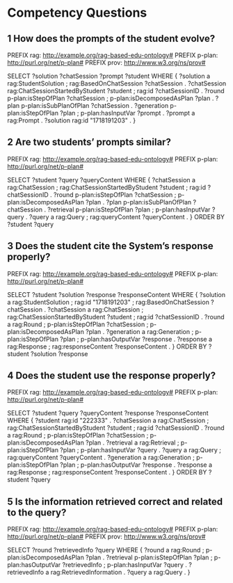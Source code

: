 # Competency Questions
## 1 How does the prompts of the student evolve?
PREFIX rag: <http://example.org/rag-based-edu-ontology#>
PREFIX p-plan: <http://purl.org/net/p-plan#>
PREFIX prov: <http://www.w3.org/ns/prov#>

SELECT ?solution ?chatSession ?prompt ?student
WHERE {
  ?solution a rag:StudentSolution ;
            rag:BasedOnChatSession ?chatSession .
  ?chatSession rag:ChatSessionStartedByStudent ?student ;
               rag:id ?chatSessionID .
  ?round p-plan:isStepOfPlan ?chatSession ;
         p-plan:isDecomposedAsPlan ?plan .
  ?plan p-plan:isSubPlanOfPlan ?chatSession .
  ?generation p-plan:isStepOfPlan ?plan ;
              p-plan:hasInputVar ?prompt .
  ?prompt a rag:Prompt .
  ?solution rag:id "1718191203" .
}

## 2 Are two students’ prompts similar?
PREFIX rag: <http://example.org/rag-based-edu-ontology#>
PREFIX p-plan: <http://purl.org/net/p-plan#>

SELECT ?student ?query ?queryContent
WHERE {
  ?chatSession a rag:ChatSession ;
               rag:ChatSessionStartedByStudent ?student ;
               rag:id ?chatSessionID .
  ?round p-plan:isStepOfPlan ?chatSession ;
         p-plan:isDecomposedAsPlan ?plan .
  ?plan p-plan:isSubPlanOfPlan ?chatSession .
  ?retrieval p-plan:isStepOfPlan ?plan ;
             p-plan:hasInputVar ?query .
  ?query a rag:Query ;
         rag:queryContent ?queryContent .
}
ORDER BY ?student ?query

## 3 Does the student cite the System’s response properly?
PREFIX rag: <http://example.org/rag-based-edu-ontology#>
PREFIX p-plan: <http://purl.org/net/p-plan#>

SELECT ?student ?solution ?response ?responseContent
WHERE {
  ?solution a rag:StudentSolution ;
            rag:id "1718191203" ;
            rag:BasedOnChatSession ?chatSession .
  ?chatSession a rag:ChatSession ;
               rag:ChatSessionStartedByStudent ?student ;
               rag:id ?chatSessionID .
  ?round a rag:Round ;
         p-plan:isStepOfPlan ?chatSession ;
         p-plan:isDecomposedAsPlan ?plan .
  ?generation a rag:Generation ;
              p-plan:isStepOfPlan ?plan ;
              p-plan:hasOutputVar ?response .
  ?response a rag:Response ;
            rag:responseContent ?responseContent .
}
ORDER BY ?student ?solution ?response

## 4 Does the student use the response properly?
PREFIX rag: <http://example.org/rag-based-edu-ontology#>
PREFIX p-plan: <http://purl.org/net/p-plan#>

SELECT ?student ?query ?queryContent ?response ?responseContent
WHERE {
  ?student rag:id "222333" .
  ?chatSession a rag:ChatSession ;
               rag:ChatSessionStartedByStudent ?student ;
               rag:id ?chatSessionID .
  ?round a rag:Round ;
         p-plan:isStepOfPlan ?chatSession ;
         p-plan:isDecomposedAsPlan ?plan .
  ?retrieval a rag:Retrieval ;
             p-plan:isStepOfPlan ?plan ;
             p-plan:hasInputVar ?query .
  ?query a rag:Query ;
         rag:queryContent ?queryContent .
  ?generation a rag:Generation ;
              p-plan:isStepOfPlan ?plan ;
              p-plan:hasOutputVar ?response .
  ?response a rag:Response ;
            rag:responseContent ?responseContent .
}
ORDER BY ?student ?query


## 5 Is the information retrieved correct and related to the query?
PREFIX rag: <http://example.org/rag-based-edu-ontology#>
PREFIX p-plan: <http://purl.org/net/p-plan#>
PREFIX prov: <http://www.w3.org/ns/prov#>

SELECT ?round ?retrievedInfo ?query
WHERE {
  ?round a rag:Round ;
         p-plan:isDecomposedAsPlan ?plan .
  ?retrieval p-plan:isStepOfPlan ?plan ;
             p-plan:hasOutputVar ?retrievedInfo ;
             p-plan:hasInputVar ?query .
  ?retrievedInfo a rag:RetrievedInformation .
  ?query a rag:Query .
}
